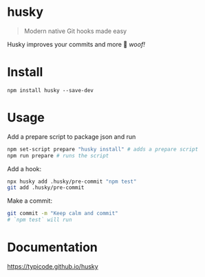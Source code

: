 # husky

> Modern native Git hooks made easy

Husky improves your commits and more 🐶 _woof!_

# Install

```
npm install husky --save-dev
```

# Usage

Add a prepare script to package json and run

```sh
npm set-script prepare "husky install" # adds a prepare script
npm run prepare # runs the script
```

Add a hook:

```sh
npx husky add .husky/pre-commit "npm test"
git add .husky/pre-commit
```

Make a commit:

```sh
git commit -m "Keep calm and commit"
# `npm test` will run
```

# Documentation

https://typicode.github.io/husky
